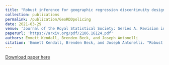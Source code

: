 ```yaml
---
title: "Robust inference for geographic regression discontinuity designs: assessing the impact of police precincts"
collection: publications
permalink: /publication/GeoRDDpolicing
date: 2021-03-29
venue: 'Journal of the Royal Statistical Society: Series A. Revision invited.'
paperurl: 'https://arxiv.org/pdf/2106.16124.pdf'
authors: Emmett Kendall, Brenden Beck, and Joseph Antonelli
citation: 'Emmett Kendall, Brenden Beck, and Joseph Antonelli. "Robust inference for geographic regression discontinuity designs:assessing the impact of police precincts." arXiv preprint arXiv:2106.16124 (2021).'
---
```


[Download paper here](https://arxiv.org/pdf/2106.16124.pdf)
